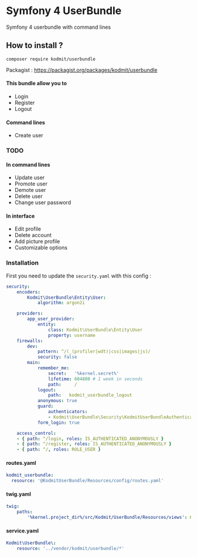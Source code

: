 # Symfony 4 UserBundle
Symfony 4 userbundle with command lines

## How to install ?
`composer require kodmit/userbundle`
  
 
Packagist : https://packagist.org/packages/kodmit/userbundle  
  
  
#### This bundle allow you to
- Login
- Register
- Logout

#### Command lines
- Create user
  
  
### TODO
#### In command lines 
- Update user
- Promote user
- Demote user 
- Delete user
- Change user password
  
#### In interface 
- Edit profile
- Delete account
- Add picture profile
- Customizable options

### Installation
  
First you need to update the `security.yaml` with this config :
  
``` yaml
security:
    encoders:
        Kodmit\UserBundle\Entity\User:
            algorithm: argon2i

    providers:
        app_user_provider:
            entity:
                class: Kodmit\UserBundle\Entity\User
                property: username
    firewalls:
        dev:
            pattern: ^/(_(profiler|wdt)|css|images|js)/
            security: false
        main:
            remember_me:
                secret:   '%kernel.secret%'
                lifetime: 604800 # 1 week in seconds
                path:     /
            logout:
                path:   kodmit_userbundle_logout
            anonymous: true
            guard:
                authenticators:
                - Kodmit\UserBundle\Security\KodmitUserBundleAuthenticator
            form_login: true

    access_control:
    - { path: ^/login, roles: IS_AUTHENTICATED_ANONYMOUSLY }
    - { path: ^/register, roles: IS_AUTHENTICATED_ANONYMOUSLY }
    - { path: ^/, roles: ROLE_USER }

```

#### routes.yaml

``` yaml
kodmit_userbundle:
  resource: '@KodmitUserBundle/Resources/config/routes.yaml'
```

#### twig.yaml

``` yaml
twig:
    paths:
        '%kernel.project_dir%/src/Kodmit/UserBundle/Resources/views': KodmitUserBundle
```
  
#### service.yaml

``` yaml
Kodmit\UserBundle\:
    resource: '../vendor/kodmit/userbundle/*'
```

